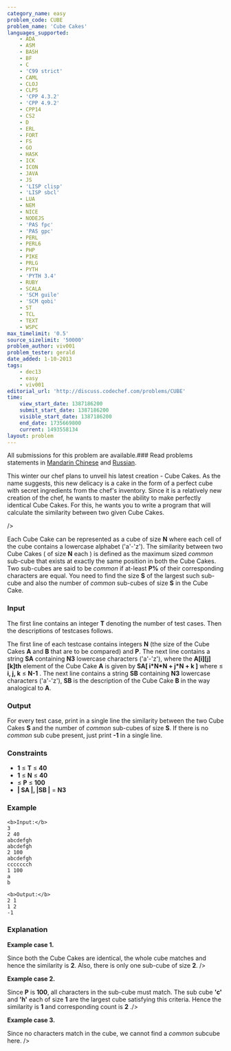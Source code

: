 ```yaml
---
category_name: easy
problem_code: CUBE
problem_name: 'Cube Cakes'
languages_supported:
    - ADA
    - ASM
    - BASH
    - BF
    - C
    - 'C99 strict'
    - CAML
    - CLOJ
    - CLPS
    - 'CPP 4.3.2'
    - 'CPP 4.9.2'
    - CPP14
    - CS2
    - D
    - ERL
    - FORT
    - FS
    - GO
    - HASK
    - ICK
    - ICON
    - JAVA
    - JS
    - 'LISP clisp'
    - 'LISP sbcl'
    - LUA
    - NEM
    - NICE
    - NODEJS
    - 'PAS fpc'
    - 'PAS gpc'
    - PERL
    - PERL6
    - PHP
    - PIKE
    - PRLG
    - PYTH
    - 'PYTH 3.4'
    - RUBY
    - SCALA
    - 'SCM guile'
    - 'SCM qobi'
    - ST
    - TCL
    - TEXT
    - WSPC
max_timelimit: '0.5'
source_sizelimit: '50000'
problem_author: viv001
problem_tester: gerald
date_added: 1-10-2013
tags:
    - dec13
    - easy
    - viv001
editorial_url: 'http://discuss.codechef.com/problems/CUBE'
time:
    view_start_date: 1387186200
    submit_start_date: 1387186200
    visible_start_date: 1387186200
    end_date: 1735669800
    current: 1493558134
layout: problem
---
```

All submissions for this problem are available.###  Read problems statements in [Mandarin Chinese](http://www.codechef.com/download/translated/DEC13/mandarin/CUBE.pdf) and [Russian](http://www.codechef.com/download/translated/DEC13/russian/CUBE.pdf).

This winter our chef plans to unveil his latest creation - Cube Cakes. As the name suggests, this new delicacy is a cake in the form of a perfect cube with secret ingredients from the chef's inventory. Since it is a relatively new creation of the chef, he wants to master the ability to make perfectly identical Cube Cakes. For this, he wants you to write a program that will calculate the similarity between two given Cube Cakes.

 
/>

 Each Cube Cake can be represented as a cube of size **N** where each cell of the cube contains a lowercase alphabet ('a'-'z'). The similarity between two Cube Cakes ( of size  **N**  each ) is defined as the maximum sized _common_ sub-cube that exists at exactly the same position in both the Cube Cakes. Two sub-cubes are said to be _common_ if at-least **P%** of their corresponding characters are equal. You need to find the size **S** of the largest such sub-cube and also the number of _common_ sub-cubes of size **S** in the Cube Cake.

### Input

 The first line contains an integer **T** denoting the number of test cases. Then the descriptions of testcases follows.

 The first line of each testcase contains integers **N** (the size of the Cube Cakes **A** and **B** that are to be compared) and  **P**.
The next line contains a string **SA** containing  **N3** lowercase characters ('a'-'z'), where the  **A\[i\]\[j\]\[k\]th** element of the Cube Cake **A** is given by **SA\[ i\*N\*N + j\*N + k \]** where  ≤  **i, j, k**  ≤  **N-1** .
The next line contains a string **SB** containing  **N3** lowercase characters ('a'-'z'), **SB** is the description of the Cube Cake **B** in the way analogical to **A**.

### Output

 For every test case, print in a single line the similarity between the two Cube Cakes  **S**  and the number of _common_ sub-cubes of size **S**.
If there is no _common_ sub cube present, just print **-1** in a single line.

### Constraints

- **1**  ≤ **T** ≤  **40**
- **1**  ≤ **N** ≤  **40**
- ≤ **P** ≤  **100**
- **| SA |, |SB |**  =  **N3**

### Example

```
<b>Input:</b>
3
2 40
abcdefgh
abcdefgh
2 100
abcdefgh
ccccccch
1 100
a
b

<b>Output:</b>
2 1
1 2
-1

```
### Explanation

**Example case 1.**

Since both the Cube Cakes are identical, the whole cube matches and hence the similarity is **2**. Also, there is only one sub-cube of size **2**. />

**Example case 2.**

Since **P** is **100**, all characters in the sub-cube must match. The sub cube **'c'** and **'h'** each of size **1** are the largest cube satisfying this criteria. Hence the similarity is  **1**  and corresponding count is **2** ./>

**Example case 3.**

Since no characters match in the cube, we cannot find a _common_ subcube here. />